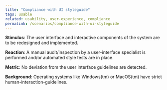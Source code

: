 ```yaml
---
title: "Compliance with UI styleguide"
tags: usable
related: usability, user-experience, compliance
permalink: /scenarios/compliance-with-ui-styleguide
---
```


<div class="arc42-help" markdown="1">

**Stimulus**: The user interface and interactive components of the system are to be redesigned and implemented.


**Reaction**: A manual audit/inspection by a user-interface specialist is performed and/or automated style tests are in place.


**Metric**: No deviation from the user interface guidelines are detected.

**Background**: Operating systems like Windows(tm) or MacOS(tm) have strict human-interaction-guidelines.

</div><br>




